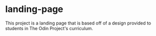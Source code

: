 # landing-page
This project is a landing page that is based off of a design provided to students in The Odin Project's curriculum. 